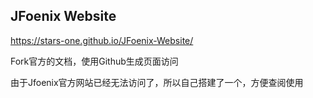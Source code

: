 
## JFoenix Website

https://stars-one.github.io/JFoenix-Website/

Fork官方的文档，使用Github生成页面访问

由于Jfoenix官方网站已经无法访问了，所以自己搭建了一个，方便查阅使用
